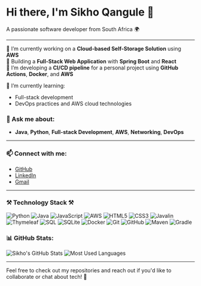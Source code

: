 # Hi there, I'm Sikho Qangule 👋
A passionate software developer from South Africa 🌍

---

🔭 I’m currently working on a **Cloud-based Self-Storage Solution** using **AWS**  
🔭 Building a **Full-Stack Web Application** with **Spring Boot** and **React**  
🔭 I’m developing a **CI/CD pipeline** for a personal project using **GitHub Actions**, **Docker**, and **AWS**

🌱 I’m currently learning:
- Full-stack development
- DevOps practices and AWS cloud technologies

### 💬 Ask me about:
- **Java**, **Python**, **Full-stack Development**, **AWS**, **Networking**, **DevOps**

---

### 📫 Connect with me:
- [GitHub](https://github.com/SikhoQ/)
- [LinkedIn](https://www.linkedin.com/in/sikhoq/)
- [Gmail](mailto:qangulesikho@gmail.com)

---

### ⚒ Technology Stack ⚒
![Python](https://img.shields.io/badge/-Python-333?style=for-the-badge&logo=python)
![Java](https://img.shields.io/badge/-Java-333?style=for-the-badge&logo=java)
![JavaScript](https://img.shields.io/badge/-JavaScript-333?style=for-the-badge&logo=javascript)
![AWS](https://img.shields.io/badge/-AWS-333?style=for-the-badge&logo=amazonaws)
![HTML5](https://img.shields.io/badge/-HTML5-333?style=for-the-badge&logo=html5)
![CSS3](https://img.shields.io/badge/-CSS3-333?style=for-the-badge&logo=css3)
![Javalin](https://img.shields.io/badge/-Javalin-333?style=for-the-badge&logo=javalin)
![Thymeleaf](https://img.shields.io/badge/-Thymeleaf-333?style=for-the-badge&logo=thymeleaf)
![SQL](https://img.shields.io/badge/-SQL-333?style=for-the-badge&logo=postgresql)
![SQLite](https://img.shields.io/badge/-SQLite-333?style=for-the-badge&logo=sqlite)
![Docker](https://img.shields.io/badge/-Docker-333?style=for-the-badge&logo=docker)
![Git](https://img.shields.io/badge/-Git-333?style=for-the-badge&logo=git)
![GitHub](https://img.shields.io/badge/-GitHub-333?style=for-the-badge&logo=github)
![Maven](https://img.shields.io/badge/-Maven-333?style=for-the-badge&logo=maven)
![Gradle](https://img.shields.io/badge/-Gradle-333?style=for-the-badge&logo=gradle)


### 📊 GitHub Stats:
![Sikho's GitHub Stats](https://github-readme-stats.vercel.app/api?username=SikhoQ&show_icons=true&layout=compact&theme=radical)
![Most Used Languages](https://github-readme-stats.vercel.app/api/top-langs/?username=SikhoQ&langs_count=8&layout=compact&theme=radical)

---

Feel free to check out my repositories and reach out if you'd like to collaborate or chat about tech! 🚀

